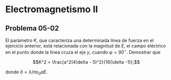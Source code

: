 # Electromagnetismo II
## Problema 05-02

El parámetro $`K`$, que caracteriza una determinada línea de fuerza en el
ejercicio anterior, está relacionada con la magnitud de $`E`$, el campo
eléctrico en el punto donde la línea cruza el eje $`y`$, cuando
$`\varphi = 90^\circ`$. Demostrar que

```math
K^2 = \frac{a^2(4\delta - 5)^2}{16(\delta -1)};
```

donde $`\delta = \lambda / \pi\varepsilon_0 a E`$.
